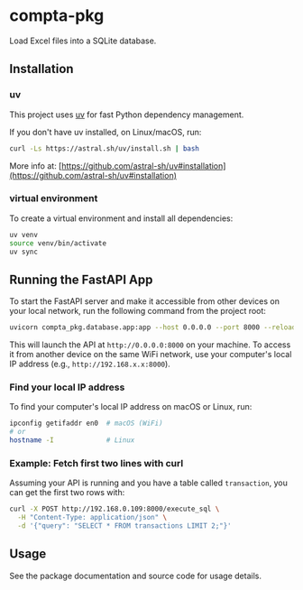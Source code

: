 # compta-pkg

Load Excel files into a SQLite database.

## Installation

### uv
This project uses [uv](https://github.com/astral-sh/uv) for fast Python dependency management.

If you don't have uv installed, on Linux/macOS, run:
```sh
curl -Ls https://astral.sh/uv/install.sh | bash
```
More info at:
[https://github.com/astral-sh/uv#installation](https://github.com/astral-sh/uv#installation)

### virtual environment
To create a virtual environment and install all dependencies:

```sh
uv venv
source venv/bin/activate
uv sync
```

## Running the FastAPI App

To start the FastAPI server and make it accessible from other devices on your local network, run the following command from the project root:

```bash
uvicorn compta_pkg.database.app:app --host 0.0.0.0 --port 8000 --reload
```

This will launch the API at `http://0.0.0.0:8000` on your machine. To access it from another device on the same WiFi network, use your computer's local IP address (e.g., `http://192.168.x.x:8000`).

### Find your local IP address

To find your computer's local IP address on macOS or Linux, run:

```bash
ipconfig getifaddr en0  # macOS (WiFi)
# or
hostname -I             # Linux
```

### Example: Fetch first two lines with curl

Assuming your API is running and you have a table called `transaction`, you can get the first two rows with:

```bash
curl -X POST http://192.168.0.109:8000/execute_sql \
  -H "Content-Type: application/json" \
  -d '{"query": "SELECT * FROM transactions LIMIT 2;"}'
```

## Usage

See the package documentation and source code for usage details.
